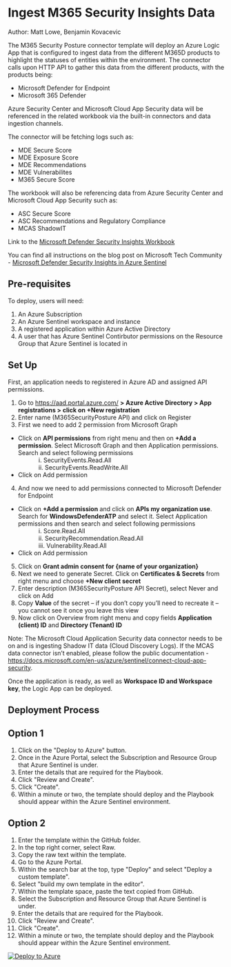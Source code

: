 # Ingest M365 Security Insights Data
Author: Matt Lowe, Benjamin Kovacevic

The M365 Security Posture connector template will deploy an Azure Logic App that is configured to ingest data from the different M365D products to highlight the statuses of entities within the environment. The connector calls upon HTTP API to gather this data from the different products, with the products being:
- Microsoft Defender for Endpoint
- Microsoft 365 Defender

Azure Security Center and Microsoft Cloud App Security data will be referenced in the related workbook via the built-in connectors and data ingestion channels.

The connector will be fetching logs such as:
- MDE Secure Score
- MDE Exposure Score
- MDE Recommendations
- MDE Vulnerabilites
- M365 Secure Score

The workbook will also be referencing data from Azure Security Center and Microsoft Cloud App Security such as:
- ASC Secure Score
- ASC Recommendations and Regulatory Compliance
- MCAS ShadowIT

Link to the [Microsoft Defender Security Insights Workbook](https://github.com/BenjiSec/Azure-Sentinel/blob/master/Workbooks/M365SecurityPosture.json)

You can find all instructions on the blog post on Microsoft Tech Community - [Microsoft Defender Security Insights in Azure Sentinel](https://techcommunity.microsoft.com/t5/azure-sentinel/microsoft-defender-security-insights-in-azure-sentinel/ba-p/2359705)

## **Pre-requisites**

To deploy, users will need:
1. An Azure Subscription
2. An Azure Sentinel workspace and instance
3. A registered application within Azure Active Directory
4. A user that has Azure Sentinel Contirbutor permissions on the Resource Group that Azure Sentinel is located in

## **Set Up**
First, an application needs to registered in Azure AD and assigned API permissions.
1.	Go to https://aad.portal.azure.com/ <strong>> Azure Active Directory > App registrations > click on +New registration</strong>
2.	Enter name (M365SecurityPosture API) and click on Register
3.	First we need to add 2 permission from Microsoft Graph<br>
- Click on <strong>API permissions</strong> from right menu and then on <strong>+Add a permission</strong>. Select Microsoft Graph and then Application permissions. Search and select following permissions <br>
&nbsp;&nbsp;&nbsp;&nbsp;&nbsp;&nbsp;&nbsp;&nbsp;&nbsp;&nbsp;&nbsp;&nbsp;i.	SecurityEvents.Read.All<br>
&nbsp;&nbsp;&nbsp;&nbsp;&nbsp;&nbsp;&nbsp;&nbsp;&nbsp;&nbsp;&nbsp;&nbsp;ii.	SecurityEvents.ReadWrite.All<br>
- Click on Add permission
4.	And now we need to add permissions connected to Microsoft Defender for Endpoint<br>
- Click on <strong>+Add a permission</strong> and click on <strong>APIs my organization use</strong>. Search for <strong>WindowsDefenderATP</strong> and select it. Select Application permissions and then search and select following permissions <br>
&nbsp;&nbsp;&nbsp;&nbsp;&nbsp;&nbsp;&nbsp;&nbsp;&nbsp;&nbsp;&nbsp;&nbsp;i.	Score.Read.All<br>
&nbsp;&nbsp;&nbsp;&nbsp;&nbsp;&nbsp;&nbsp;&nbsp;&nbsp;&nbsp;&nbsp;&nbsp;ii.	SecurityRecommendation.Read.All <br>
&nbsp;&nbsp;&nbsp;&nbsp;&nbsp;&nbsp;&nbsp;&nbsp;&nbsp;&nbsp;&nbsp;&nbsp;iii.	Vulnerability.Read.All<br>
- Click on Add permission
5.	Click on <strong>Grant admin consent for {name of your organization}</strong>
6.	Next we need to generate Secret. Click on <strong>Certificates & Secrets</strong> from right menu and choose <strong>+New client secret</strong>
7.	Enter description (M365SecurityPosture API Secret), select Never and click on Add
8.	Copy <strong>Value</strong> of the secret – if you don’t copy you’ll need to recreate it – you cannot see it once you leave this view
9.	Now click on Overview from right menu and copy fields <strong>Application (client) ID</strong> and <strong>Directory (Tenant) ID</strong>


Note: The Microsoft Cloud Application Security data connector needs to be on and is ingesting Shadow IT data (Cloud Discovery Logs). If the MCAS data connector isn’t enabled, please follow the public documentation - https://docs.microsoft.com/en-us/azure/sentinel/connect-cloud-app-security.

Once the application is ready, as well as <strong>Workspace ID and Workspace key</strong>, the Logic App can be deployed. 

## **Deployment Process**
## **Option 1**
1. Click on the "Deploy to Azure" button.
2. Once in the Azure Portal, select the Subscription and Resource Group that Azure Sentinel is under.
3. Enter the details that are required for the Playbook.
4. Click "Review and Create".
5. Click "Create".
6. Within a minute or two, the template should deploy and the Playbook should appear within the Azure Sentinel environment. 

## **Option 2**
1. Enter the template within the GitHub folder.
2. In the top right corner, select Raw.
3. Copy the raw text within the template.
4. Go to the Azure Portal.
5. Within the search bar at the top, type "Deploy" and select "Deploy a custom template".
6. Select "build my own template in the editor".
7. Within the template space, paste the text copied from GitHub.
8. Select the Subscription and Resource Group that Azure Sentinel is under.
9. Enter the details that are required for the Playbook.
10. Click "Review and Create".
11. Click "Create".
12. Within a minute or two, the template should deploy and the Playbook should appear within the Azure Sentinel environment. 

[![Deploy to Azure](https://aka.ms/deploytoazurebutton)](https://portal.azure.com/#create/Microsoft.Template/uri/https%3A%2F%2Fraw.githubusercontent.com%2FAzure%2FAzure-Sentinel%2Fmaster%2FPlaybooks%2FM365-Security-Posture%2Fazuredeploy.json)
